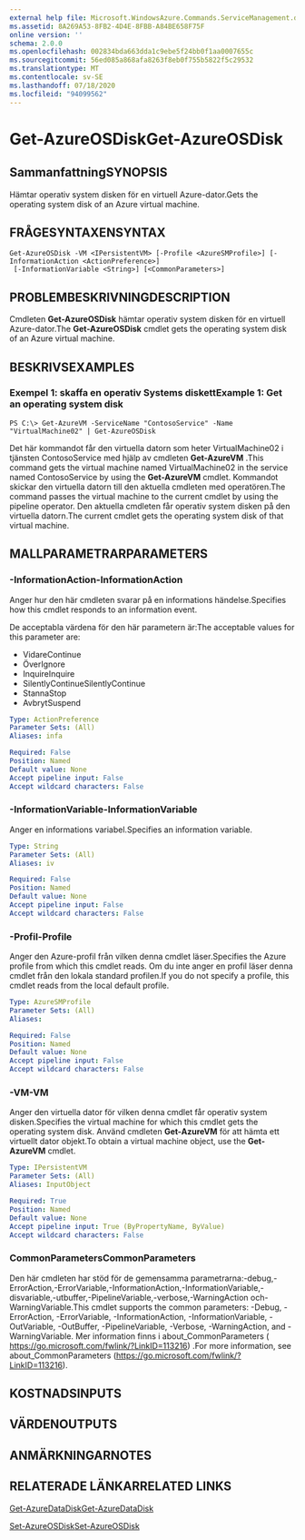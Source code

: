 ```yaml
---
external help file: Microsoft.WindowsAzure.Commands.ServiceManagement.dll-Help.xml
ms.assetid: 8A269A53-8FB2-4D4E-8FBB-A84BE658F75F
online version: ''
schema: 2.0.0
ms.openlocfilehash: 002834bda663dda1c9ebe5f24bb0f1aa0007655c
ms.sourcegitcommit: 56ed085a868afa8263f8eb0f755b5822f5c29532
ms.translationtype: MT
ms.contentlocale: sv-SE
ms.lasthandoff: 07/18/2020
ms.locfileid: "94099562"
---
```

# <span data-ttu-id="7d344-101">Get-AzureOSDisk</span><span class="sxs-lookup"><span data-stu-id="7d344-101">Get-AzureOSDisk</span></span>

## <span data-ttu-id="7d344-102">Sammanfattning</span><span class="sxs-lookup"><span data-stu-id="7d344-102">SYNOPSIS</span></span>
<span data-ttu-id="7d344-103">Hämtar operativ system disken för en virtuell Azure-dator.</span><span class="sxs-lookup"><span data-stu-id="7d344-103">Gets the operating system disk of an Azure virtual machine.</span></span>

## <span data-ttu-id="7d344-104">FRÅGESYNTAXEN</span><span class="sxs-lookup"><span data-stu-id="7d344-104">SYNTAX</span></span>

```
Get-AzureOSDisk -VM <IPersistentVM> [-Profile <AzureSMProfile>] [-InformationAction <ActionPreference>]
 [-InformationVariable <String>] [<CommonParameters>]
```

## <span data-ttu-id="7d344-105">PROBLEMBESKRIVNING</span><span class="sxs-lookup"><span data-stu-id="7d344-105">DESCRIPTION</span></span>
<span data-ttu-id="7d344-106">Cmdleten **Get-AzureOSDisk** hämtar operativ system disken för en virtuell Azure-dator.</span><span class="sxs-lookup"><span data-stu-id="7d344-106">The **Get-AzureOSDisk** cmdlet gets the operating system disk of an Azure virtual machine.</span></span>

## <span data-ttu-id="7d344-107">BESKRIVS</span><span class="sxs-lookup"><span data-stu-id="7d344-107">EXAMPLES</span></span>

### <span data-ttu-id="7d344-108">Exempel 1: skaffa en operativ Systems diskett</span><span class="sxs-lookup"><span data-stu-id="7d344-108">Example 1: Get an operating system disk</span></span>
```
PS C:\> Get-AzureVM -ServiceName "ContosoService" -Name "VirtualMachine02" | Get-AzureOSDisk
```

<span data-ttu-id="7d344-109">Det här kommandot får den virtuella datorn som heter VirtualMachine02 i tjänsten ContosoService med hjälp av cmdleten **Get-AzureVM** .</span><span class="sxs-lookup"><span data-stu-id="7d344-109">This command gets the virtual machine named VirtualMachine02 in the service named ContosoService by using the **Get-AzureVM** cmdlet.</span></span>
<span data-ttu-id="7d344-110">Kommandot skickar den virtuella datorn till den aktuella cmdleten med operatören.</span><span class="sxs-lookup"><span data-stu-id="7d344-110">The command passes the virtual machine to the current cmdlet by using the pipeline operator.</span></span>
<span data-ttu-id="7d344-111">Den aktuella cmdleten får operativ system disken på den virtuella datorn.</span><span class="sxs-lookup"><span data-stu-id="7d344-111">The current cmdlet gets the operating system disk of that virtual machine.</span></span>

## <span data-ttu-id="7d344-112">MALLPARAMETRAR</span><span class="sxs-lookup"><span data-stu-id="7d344-112">PARAMETERS</span></span>

### <span data-ttu-id="7d344-113">-InformationAction</span><span class="sxs-lookup"><span data-stu-id="7d344-113">-InformationAction</span></span>
<span data-ttu-id="7d344-114">Anger hur den här cmdleten svarar på en informations händelse.</span><span class="sxs-lookup"><span data-stu-id="7d344-114">Specifies how this cmdlet responds to an information event.</span></span>

<span data-ttu-id="7d344-115">De acceptabla värdena för den här parametern är:</span><span class="sxs-lookup"><span data-stu-id="7d344-115">The acceptable values for this parameter are:</span></span>

- <span data-ttu-id="7d344-116">Vidare</span><span class="sxs-lookup"><span data-stu-id="7d344-116">Continue</span></span>
- <span data-ttu-id="7d344-117">Över</span><span class="sxs-lookup"><span data-stu-id="7d344-117">Ignore</span></span>
- <span data-ttu-id="7d344-118">Inquire</span><span class="sxs-lookup"><span data-stu-id="7d344-118">Inquire</span></span>
- <span data-ttu-id="7d344-119">SilentlyContinue</span><span class="sxs-lookup"><span data-stu-id="7d344-119">SilentlyContinue</span></span>
- <span data-ttu-id="7d344-120">Stanna</span><span class="sxs-lookup"><span data-stu-id="7d344-120">Stop</span></span>
- <span data-ttu-id="7d344-121">Avbryt</span><span class="sxs-lookup"><span data-stu-id="7d344-121">Suspend</span></span>

```yaml
Type: ActionPreference
Parameter Sets: (All)
Aliases: infa

Required: False
Position: Named
Default value: None
Accept pipeline input: False
Accept wildcard characters: False
```

### <span data-ttu-id="7d344-122">-InformationVariable</span><span class="sxs-lookup"><span data-stu-id="7d344-122">-InformationVariable</span></span>
<span data-ttu-id="7d344-123">Anger en informations variabel.</span><span class="sxs-lookup"><span data-stu-id="7d344-123">Specifies an information variable.</span></span>

```yaml
Type: String
Parameter Sets: (All)
Aliases: iv

Required: False
Position: Named
Default value: None
Accept pipeline input: False
Accept wildcard characters: False
```

### <span data-ttu-id="7d344-124">-Profil</span><span class="sxs-lookup"><span data-stu-id="7d344-124">-Profile</span></span>
<span data-ttu-id="7d344-125">Anger den Azure-profil från vilken denna cmdlet läser.</span><span class="sxs-lookup"><span data-stu-id="7d344-125">Specifies the Azure profile from which this cmdlet reads.</span></span>
<span data-ttu-id="7d344-126">Om du inte anger en profil läser denna cmdlet från den lokala standard profilen.</span><span class="sxs-lookup"><span data-stu-id="7d344-126">If you do not specify a profile, this cmdlet reads from the local default profile.</span></span>

```yaml
Type: AzureSMProfile
Parameter Sets: (All)
Aliases: 

Required: False
Position: Named
Default value: None
Accept pipeline input: False
Accept wildcard characters: False
```

### <span data-ttu-id="7d344-127">-VM</span><span class="sxs-lookup"><span data-stu-id="7d344-127">-VM</span></span>
<span data-ttu-id="7d344-128">Anger den virtuella dator för vilken denna cmdlet får operativ system disken.</span><span class="sxs-lookup"><span data-stu-id="7d344-128">Specifies the virtual machine for which this cmdlet gets the operating system disk.</span></span>
<span data-ttu-id="7d344-129">Använd cmdleten **Get-AzureVM** för att hämta ett virtuellt dator objekt.</span><span class="sxs-lookup"><span data-stu-id="7d344-129">To obtain a virtual machine object, use the **Get-AzureVM** cmdlet.</span></span>

```yaml
Type: IPersistentVM
Parameter Sets: (All)
Aliases: InputObject

Required: True
Position: Named
Default value: None
Accept pipeline input: True (ByPropertyName, ByValue)
Accept wildcard characters: False
```

### <span data-ttu-id="7d344-130">CommonParameters</span><span class="sxs-lookup"><span data-stu-id="7d344-130">CommonParameters</span></span>
<span data-ttu-id="7d344-131">Den här cmdleten har stöd för de gemensamma parametrarna:-debug,-ErrorAction,-ErrorVariable,-InformationAction,-InformationVariable,-disvariable,-utbuffer,-PipelineVariable,-verbose,-WarningAction och-WarningVariable.</span><span class="sxs-lookup"><span data-stu-id="7d344-131">This cmdlet supports the common parameters: -Debug, -ErrorAction, -ErrorVariable, -InformationAction, -InformationVariable, -OutVariable, -OutBuffer, -PipelineVariable, -Verbose, -WarningAction, and -WarningVariable.</span></span> <span data-ttu-id="7d344-132">Mer information finns i about_CommonParameters ( https://go.microsoft.com/fwlink/?LinkID=113216) .</span><span class="sxs-lookup"><span data-stu-id="7d344-132">For more information, see about_CommonParameters (https://go.microsoft.com/fwlink/?LinkID=113216).</span></span>

## <span data-ttu-id="7d344-133">KOSTNADS</span><span class="sxs-lookup"><span data-stu-id="7d344-133">INPUTS</span></span>

## <span data-ttu-id="7d344-134">VÄRDEN</span><span class="sxs-lookup"><span data-stu-id="7d344-134">OUTPUTS</span></span>

## <span data-ttu-id="7d344-135">ANMÄRKNINGAR</span><span class="sxs-lookup"><span data-stu-id="7d344-135">NOTES</span></span>

## <span data-ttu-id="7d344-136">RELATERADE LÄNKAR</span><span class="sxs-lookup"><span data-stu-id="7d344-136">RELATED LINKS</span></span>

[<span data-ttu-id="7d344-137">Get-AzureDataDisk</span><span class="sxs-lookup"><span data-stu-id="7d344-137">Get-AzureDataDisk</span></span>](./Get-AzureDataDisk.md)

[<span data-ttu-id="7d344-138">Set-AzureOSDisk</span><span class="sxs-lookup"><span data-stu-id="7d344-138">Set-AzureOSDisk</span></span>](./Set-AzureOSDisk.md)


